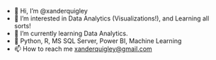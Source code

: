 - 👋 Hi, I’m @xanderquigley
- 👀 I’m interested in Data Analytics (Visualizations!), and Learning all sorts!
- 🌱 I’m currently learning Data Analytics. 
- 🌱 Python, R, MS SQL Server, Power BI, Machine Learning
- 📫 How to reach me xanderquigley@gmail.com

<!---
xanderquigley/xanderquigley is a ✨ special ✨ repository because its `README.md` (this file) appears on your GitHub profile.
You can click the Preview link to take a look at your changes.
--->
